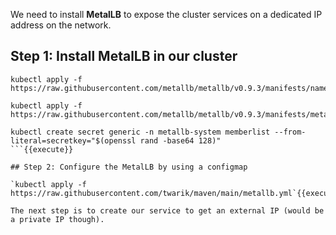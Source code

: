 We need to install **MetalLB** to expose the cluster services on a dedicated IP address on the network.
<!-- If you were using microk8s, you would just enable this add-on and provide the IP address pool in the enable command: `microk8s enable metallb:x.x.x.x-x.x.x.x` -->

<!-- For cloud users (EKS, GKE), Google Cloud or AWS would do it -->
## Step 1: Install MetalLB in our cluster
```
kubectl apply -f https://raw.githubusercontent.com/metallb/metallb/v0.9.3/manifests/namespace.yaml

kubectl apply -f https://raw.githubusercontent.com/metallb/metallb/v0.9.3/manifests/metallb.yaml

kubectl create secret generic -n metallb-system memberlist --from-literal=secretkey="$(openssl rand -base64 128)"
```{{execute}}

## Step 2: Configure the MetalLB by using a configmap

`kubectl apply -f https://raw.githubusercontent.com/twarik/maven/main/metallb.yml`{{execute}}

The next step is to create our service to get an external IP (would be a private IP though).
